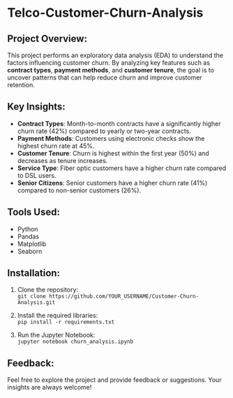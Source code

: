 # Telco-Customer-Churn-Analysis

## Project Overview:
This project performs an exploratory data analysis (EDA) to understand the factors influencing customer churn. By analyzing key features such as **contract types**, **payment methods**, and **customer tenure**, the goal is to uncover patterns that can help reduce churn and improve customer retention.

## Key Insights:
- **Contract Types**: Month-to-month contracts have a significantly higher churn rate (42%) compared to yearly or two-year contracts.
- **Payment Methods**: Customers using electronic checks show the highest churn rate at 45%.
- **Customer Tenure**: Churn is highest within the first year (50%) and decreases as tenure increases.
- **Service Type**: Fiber optic customers have a higher churn rate compared to DSL users.
- **Senior Citizens**: Senior customers have a higher churn rate (41%) compared to non-senior customers (26%).

## Tools Used:
- Python
- Pandas
- Matplotlib
- Seaborn

## Installation:
1. Clone the repository:  
   `git clone https://github.com/YOUR_USERNAME/Customer-Churn-Analysis.git`

2. Install the required libraries:  
   `pip install -r requirements.txt`

3. Run the Jupyter Notebook:  
   `jupyter notebook churn_analysis.ipynb`

## Feedback:
Feel free to explore the project and provide feedback or suggestions. Your insights are always welcome!
